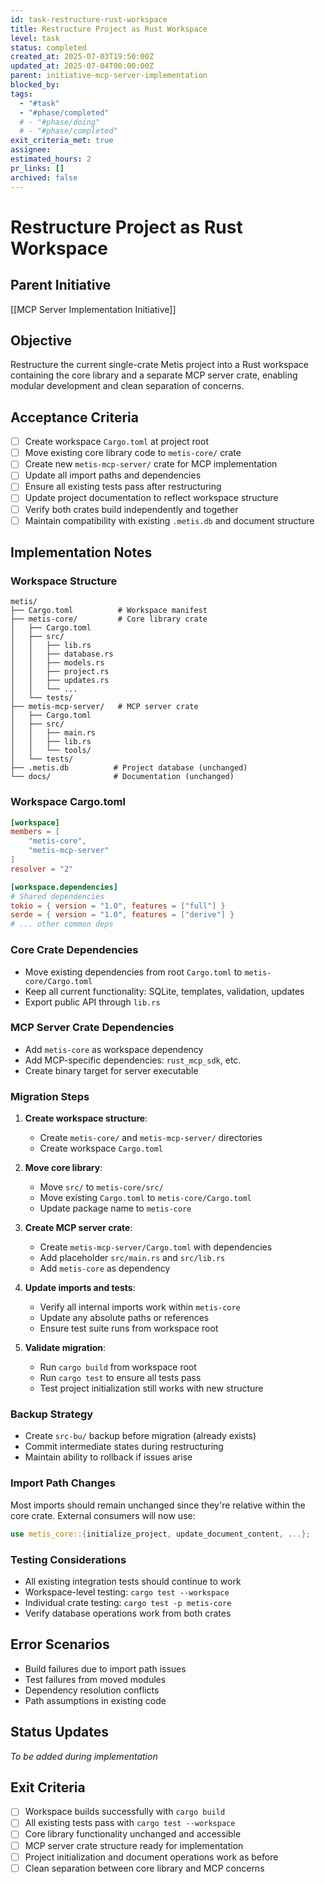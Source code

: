 ```yaml
---
id: task-restructure-rust-workspace
title: Restructure Project as Rust Workspace
level: task
status: completed
created_at: 2025-07-03T19:50:00Z
updated_at: 2025-07-04T00:00:00Z
parent: initiative-mcp-server-implementation
blocked_by: 
tags:
  - "#task"
  - "#phase/completed"
  # - "#phase/doing"
  # - "#phase/completed"
exit_criteria_met: true
assignee: 
estimated_hours: 2
pr_links: []
archived: false
---
```


# Restructure Project as Rust Workspace

## Parent Initiative
[[MCP Server Implementation Initiative]]

## Objective
Restructure the current single-crate Metis project into a Rust workspace containing the core library and a separate MCP server crate, enabling modular development and clean separation of concerns.

## Acceptance Criteria
- [ ] Create workspace `Cargo.toml` at project root
- [ ] Move existing core library code to `metis-core/` crate
- [ ] Create new `metis-mcp-server/` crate for MCP implementation
- [ ] Update all import paths and dependencies
- [ ] Ensure all existing tests pass after restructuring
- [ ] Update project documentation to reflect workspace structure
- [ ] Verify both crates build independently and together
- [ ] Maintain compatibility with existing `.metis.db` and document structure

## Implementation Notes

### Workspace Structure
```
metis/
├── Cargo.toml          # Workspace manifest
├── metis-core/         # Core library crate
│   ├── Cargo.toml
│   ├── src/
│   │   ├── lib.rs
│   │   ├── database.rs
│   │   ├── models.rs
│   │   ├── project.rs
│   │   ├── updates.rs
│   │   └── ...
│   └── tests/
├── metis-mcp-server/   # MCP server crate
│   ├── Cargo.toml
│   ├── src/
│   │   ├── main.rs
│   │   ├── lib.rs
│   │   └── tools/
│   └── tests/
├── .metis.db          # Project database (unchanged)
└── docs/              # Documentation (unchanged)
```

### Workspace Cargo.toml
```toml
[workspace]
members = [
    "metis-core",
    "metis-mcp-server"
]
resolver = "2"

[workspace.dependencies]
# Shared dependencies
tokio = { version = "1.0", features = ["full"] }
serde = { version = "1.0", features = ["derive"] }
# ... other common deps
```

### Core Crate Dependencies
- Move existing dependencies from root `Cargo.toml` to `metis-core/Cargo.toml`
- Keep all current functionality: SQLite, templates, validation, updates
- Export public API through `lib.rs`

### MCP Server Crate Dependencies
- Add `metis-core` as workspace dependency
- Add MCP-specific dependencies: `rust_mcp_sdk`, etc.
- Create binary target for server executable

### Migration Steps
1. **Create workspace structure**:
   - Create `metis-core/` and `metis-mcp-server/` directories
   - Create workspace `Cargo.toml`

2. **Move core library**:
   - Move `src/` to `metis-core/src/`
   - Move existing `Cargo.toml` to `metis-core/Cargo.toml`
   - Update package name to `metis-core`

3. **Create MCP server crate**:
   - Create `metis-mcp-server/Cargo.toml` with dependencies
   - Add placeholder `src/main.rs` and `src/lib.rs`
   - Add `metis-core` as dependency

4. **Update imports and tests**:
   - Verify all internal imports work within `metis-core`
   - Update any absolute paths or references
   - Ensure test suite runs from workspace root

5. **Validate migration**:
   - Run `cargo build` from workspace root
   - Run `cargo test` to ensure all tests pass
   - Test project initialization still works with new structure

### Backup Strategy
- Create `src-bu/` backup before migration (already exists)
- Commit intermediate states during restructuring
- Maintain ability to rollback if issues arise

### Import Path Changes
Most imports should remain unchanged since they're relative within the core crate. External consumers will now use:
```rust
use metis_core::{initialize_project, update_document_content, ...};
```

### Testing Considerations
- All existing integration tests should continue to work
- Workspace-level testing: `cargo test --workspace`
- Individual crate testing: `cargo test -p metis-core`
- Verify database operations work from both crates

## Error Scenarios
- Build failures due to import path issues
- Test failures from moved modules
- Dependency resolution conflicts
- Path assumptions in existing code

## Status Updates
*To be added during implementation*

## Exit Criteria
- [ ] Workspace builds successfully with `cargo build`
- [ ] All existing tests pass with `cargo test --workspace`
- [ ] Core library functionality unchanged and accessible
- [ ] MCP server crate structure ready for implementation
- [ ] Project initialization and document operations work as before
- [ ] Clean separation between core library and MCP concerns